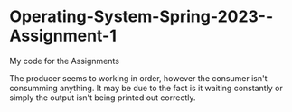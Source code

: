 # Operating-System-Spring-2023--Assignment-1
My code for the Assignments

The producer seems to working in order, however the consumer isn't consumming anything. It may be due to the fact is it waiting constantly or simply the output isn't being printed out correctly. 


